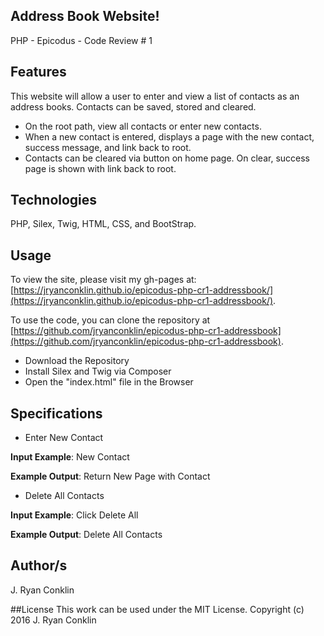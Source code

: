 ## Address Book Website!
PHP - Epicodus - Code Review # 1

## Features
This website will allow a user to enter and view a list of contacts as an address books. Contacts can be saved, stored and cleared.

- On the root path, view all contacts or enter new contacts.
- When a new contact is entered, displays a page with the new contact, success message, and link back to root.
- Contacts can be cleared via button on home page. On clear, success page is shown with link back to root.

## Technologies
PHP, Silex, Twig, HTML, CSS, and BootStrap.

## Usage

To view the site, please visit my gh-pages at: [https://jryanconklin.github.io/epicodus-php-cr1-addressbook/](https://jryanconklin.github.io/epicodus-php-cr1-addressbook/).

To use the code, you can clone the repository at [https://github.com/jryanconklin/epicodus-php-cr1-addressbook](https://github.com/jryanconklin/epicodus-php-cr1-addressbook).

- Download the Repository
- Install Silex and Twig via Composer
- Open the "index.html" file in the Browser

## Specifications
* Enter New Contact

__Input Example__: New Contact

__Example Output__: Return New Page with Contact

* Delete All Contacts

__Input Example__: Click Delete All

__Example Output__: Delete All Contacts


## Author/s
J. Ryan Conklin

##License
This work can be used under the MIT License.
Copyright (c) 2016 J. Ryan Conklin
